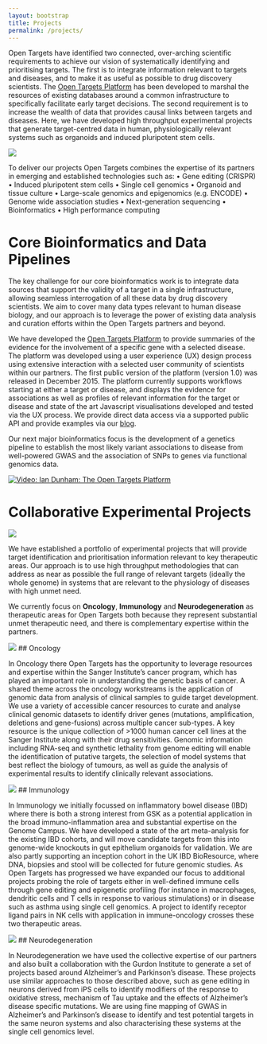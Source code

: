 ```yaml
---
layout: bootstrap
title: Projects
permalink: /projects/
---
```



Open Targets have identified two connected, over-arching scientific requirements to achieve our vision of systematically identifying and prioritising targets. The first is to integrate information relevant to targets and diseases, and to make it as useful as possible to drug discovery scientists. The [Open Targets Platform](http://targetvalidation.org) has been developed to marshal the resources of existing databases around a common infrastructure to specifically facilitate early target decisions. The second requirement is to increase the wealth of data that provides causal links between targets and diseases. Here, we have developed high throughput experimental projects that generate target-centred data in human, physiologically relevant systems such as organoids and induced pluripotent stem cells. 


<img src="{{ site.url }}/assets/images/knowledge_cycle.png">


To deliver our projects Open Targets combines the expertise of its partners in emerging and established technologies such as:
•	Gene editing (CRISPR)
•	Induced pluripotent stem cells
•	Single cell genomics
•	Organoid and tissue culture
•	Large-scale genomics and epigenomics (e.g. ENCODE)
•	Genome wide association studies
•	Next-generation sequencing
•	Bioinformatics
•	High performance computing


# Core Bioinformatics and Data Pipelines
The key challenge for our core bioinformatics work is to integrate data sources that support the validity of a target in a single infrastructure, allowing seamless interrogation of all these data by drug discovery scientists. We aim to cover many data types relevant to human disease biology, and our approach is to leverage the power of existing data analysis and curation efforts within the Open Targets partners and beyond. 


We have developed the [Open Targets Platform](http://www.targetvalidation.org/) to provide summaries of the evidence for the involvement of a specific gene with a selected disease. The platform was developed using a user experience (UX) design process using extensive interaction with a selected user community of scientists within our partners. The first public version of the platform (version 1.0) was released in December 2015. The platform currently supports workflows starting at either a target or disease, and displays the evidence for associations as well as profiles of relevant information for the target or disease and state of the art Javascript visualisations developed and tested via the UX process. We provide direct data access via a supported public API and provide examples via our [blog](https://blog.opentargets.org/).

Our next major bioinformatics focus is the development of a genetics pipeline to establish the most likely variant associations to disease from well-powered GWAS and the association of SNPs to genes via functional genomics data. 

<!-- <iframe src="https://player.vimeo.com/video/149309356" width="640" height="360" frameborder="0" webkitallowfullscreen mozallowfullscreen allowfullscreen></iframe> -->

<p><a href="https://vimeo.com/149309356"><img src="{{ site.url }}/assets/images/tvp_-_ot.jpg" alt="Video: Ian Dunham: The Open Targets Platform" /></a></p>


# Collaborative Experimental Projects

<img src="{{ site.url }}/assets/images/Project_grid.png">

We have established a portfolio of experimental projects that will provide target identification and prioritisation information relevant to key therapeutic areas. Our approach is to use high throughput methodologies that can address as near as possible the full range of relevant targets (ideally the whole genome) in systems that are relevant to the physiology of diseases with high unmet need.


We currently focus on __Oncology__, __Immunology__ and __Neurodegeneration__ as therapeutic areas for Open Targets both because they represent substantial unmet therapeutic need, and there is complementary expertise within the partners.


<img src="{{ site.url }}/assets/images/oncology.png"> ## Oncology

In Oncology there Open Targets has the opportunity to leverage resources and expertise within the Sanger Institute’s cancer program, which has played an important role in understanding the genetic basis of cancer. A shared theme across the oncology workstreams is the application of genomic data from analysis of clinical samples to guide target development. We use a variety of accessible cancer resources to curate and analyse clinical genomic datasets to identify driver genes (mutations, amplification, deletions and gene-fusions) across multiple cancer sub-types. A key resource is the unique collection of >1000 human cancer cell lines at the Sanger Institute along with their drug sensitivities. Genomic information including RNA-seq and synthetic lethality from genome editing will enable the identification of putative targets, the selection of model systems that best reflect the biology of tumours, as well as guide the analysis of experimental results to identify clinically relevant associations.

<img src="{{ site.url }}/assets/images/immunology.png"> ## Immunology

In Immunology we initially focussed on inflammatory bowel disease (IBD) where there is both a strong interest from GSK as a potential application in the broad immuno-inflammation area and substantial expertise on the Genome Campus. We have developed a state of the art meta-analysis for the existing IBD cohorts, and will move candidate targets from this into genome-wide knockouts in gut epithelium organoids for validation. We are also partly supporting an inception cohort in the UK IBD BioResource, where DNA, biopsies and stool will be collected for future genomic studies. As Open Targets has progressed we have expanded our focus to additional projects probing the role of targets either in well-defined immune cells through gene editing and epigenetic profiling (for instance in macrophages, dendritic cells and T cells in response to various stimulations) or in disease such as asthma using single cell genomics. A project to identify receptor ligand pairs in NK cells with application in immune-oncology crosses these two therapeutic areas.

<img src="{{ site.url }}/assets/images/neurodegeneration.png"> ## Neurodegeneration

In Neurodegeneration we have used the collective expertise of our partners and also built a collaboration with the Gurdon Institute to generate a set of projects based around Alzheimer’s and Parkinson’s disease. These projects use similar approaches to those described above, such as gene editing in neurons derived from iPS cells to identify modifiers of the response to oxidative stress, mechanism of Tau uptake and the effects of Alzheimer’s disease specific mutations. We are using fine mapping of GWAS in Alzheimer’s and Parkinson’s disease to identify and test potential targets in the same neuron systems and also characterising these systems at the single cell genomics level.
